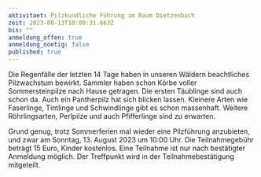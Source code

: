 ```yaml
---
aktivitaet: Pilzkundliche Führung im Raum Dietzenbach
zeit: 2023-08-13T10:00:31.663Z
bis: ""
anmeldung_offen: true
anmeldung_noetig: false
published: true
---
```

Die Regenfälle der letzten 14 Tage haben in unseren Wäldern beachtliches Pilzwachstum bewirkt. Sammler haben schon Körbe voller Sommersteinpilze nach Hause getragen. Die ersten Täublinge sind auch schon da. Auch ein Pantherpilz hat sich blicken lassen. Kleinere Arten wie Faserlinge, Tintlinge und Schwindlinge gibt es schon massenhaft. Weitere Röhrlingsarten, Perlpilze und auch Pfifferlinge sind zu erwarten.

Grund genug, trotz Sommerferien mal wieder eine Pilzführung anzubieten, und zwar am Sonntag, 13. August 2023 um 10:00 Uhr. Die Teilnahmegebühr beträgt 15 Euro, Kinder kostenlos. Eine Teilnahme ist nur nach bestätigter Anmeldung möglich. Der Treffpunkt wird in der Teilnahmebestätigung mitgeteilt.